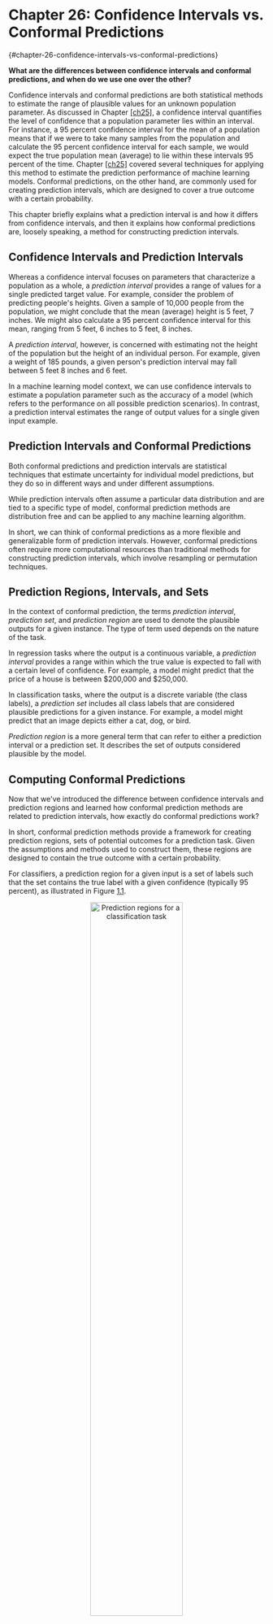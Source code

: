 







# Chapter 26: Confidence Intervals vs. Conformal Predictions
[](#chapter-26-confidence-intervals-vs-conformal-predictions) {#chapter-26-confidence-intervals-vs-conformal-predictions}



**What are the differences between confidence intervals and conformal
predictions, and when do we use one over the other?**

Confidence intervals and conformal predictions are both statistical
methods to estimate the range of plausible values for an unknown
population parameter. As discussed in
Chapter [\[ch25\]](./ch25/_books_ml-q-and-ai-ch25.md), a
confidence interval quantifies the level of confidence that a population
parameter lies within an interval. For instance, a 95 percent confidence
interval for the mean of a population means that if we were to take many
samples from the population and calculate the 95 percent confidence
interval for each sample, we would expect the true population mean
(average) to lie within these intervals 95 percent of the time.
Chapter [\[ch25\]](./ch25/_books_ml-q-and-ai-ch25.md)
covered several techniques for applying this method to estimate the
prediction performance of machine learning models. Conformal
predictions, on the other hand, are commonly used for creating
prediction intervals, which are designed to cover a true outcome with a
certain probability.

This chapter briefly explains what a prediction interval is and how it
differs from confidence intervals, and then it explains how conformal
predictions are, loosely speaking, a method for constructing prediction
intervals.

## Confidence Intervals and Prediction Intervals
[](#confidence-intervals-and-prediction-intervals)

Whereas a confidence interval focuses on parameters that characterize a
population as a whole, a *prediction interval* provides a range of
values for a single predicted target value. For example, consider the
problem of predicting people's heights. Given a sample of 10,000
people from the population, we might conclude that the mean (average)
height is 5 feet, 7 inches. We might also calculate a 95 percent
confidence interval for this mean, ranging from 5 feet, 6 inches to 5
feet, 8 inches.

A *prediction interval*, however, is concerned with estimating not the
height of the population but the height of an individual person. For
example, given a weight of 185 pounds, a given person's prediction
interval may fall between 5 feet 8 inches and 6 feet.

In a machine learning model context, we can use confidence intervals to
estimate a population parameter such as the accuracy of a model (which
refers to the performance on all possible prediction scenarios). In
contrast, a prediction interval estimates the range of output values for
a single given input example.

## Prediction Intervals and Conformal Predictions
[](#prediction-intervals-and-conformal-predictions)

Both conformal predictions and prediction intervals are statistical
techniques that estimate uncertainty for individual model predictions,
but they do so in different ways and under different assumptions.

While prediction intervals often assume a particular data distribution
and are tied to a specific type of model, conformal prediction methods
are distribution free and can be applied to any machine learning
algorithm.

In short, we can think of conformal predictions as a more flexible and
generalizable form of prediction intervals. However, conformal
predictions often require more computational resources than traditional
methods for constructing prediction intervals, which involve resampling
or permutation techniques.

## Prediction Regions, Intervals, and Sets
[](#prediction-regions-intervals-and-sets)

In the context of conformal prediction, the terms *prediction interval*,
*prediction set*, and *prediction region* are used to denote the
plausible outputs for a given instance. The type of term used depends on
the nature of the task.

In regression tasks where the output is a continuous variable, a
*prediction interval* provides a range within which the true value is
expected to fall with a certain level of confidence. For example, a
model might predict that the price of a house is between \$200,000 and
\$250,000.

In classification tasks, where the output is a discrete variable (the
class labels), a *prediction set* includes all class labels that are
considered plausible predictions for a given instance. For example, a
model might predict that an image depicts either a cat, dog, or bird.

*Prediction region* is a more general term that can refer to either a
prediction interval or a prediction set. It describes the set of outputs
considered plausible by the model.

## Computing Conformal Predictions
[](#computing-conformal-predictions)

Now that we've introduced the difference between confidence intervals
and prediction regions and learned how conformal prediction methods are
related to prediction intervals, how exactly do conformal predictions
work?

In short, conformal prediction methods provide a framework for creating
prediction regions, sets of potential outcomes for a prediction task.
Given the assumptions and methods used to construct them, these regions
are designed to contain the true outcome with a certain probability.

For classifiers, a prediction region for a given input is a set of
labels such that the set contains the true label with a given confidence
(typically 95 percent), as illustrated in
Figure [1.1](#fig-ch26-fig01).

<div align="center">
  <img src="./images/ch26-fig01.png" alt="Prediction regions for a classification task" width="60%" />
</div>

As depicted in Figure [1.1](#fig-ch26-fig01), the ImageNet dataset consists of a subset of bird
species. Some bird species in ImageNet belong to one of the follow-
 ing classes: *hawk*, *duck*, *eagle*, or *goose*. ImageNet also
contains other animals, for example, cats. For a new image to classify
(here, an eagle), the conformal prediction set consists of classes such
that the true label, *eagle*, is contained within this set with 95
percent probability. Often, this includes closely related classes, such
as *hawk* and *goose* in this case. However, the prediction set can also
include less closely related class labels, such as *cat*.

To sketch the concept of computing prediction regions step by step,
let's suppose we train a machine learning classifier for images.
Before the modelis trained, the dataset is typically split into three
parts: a training set, a calibration set, and a test set. We use the
training set to train the model and the calibration set to obtain the
parameters for the conformal prediction regions. We can then use the
test set to assess the performance of the conformal predictor. A typical
split ratio might be 60 percent training data, 20 percent calibration
data, and 20 percent test data.

The first step after training the model on the training set is to define
a *nonconformity measure*, a function that assigns a numeric score to
each instance in the calibration set based on how "unusual"? it is.
This could be based on the distance to the classifier's decision
boundary or, more commonly, 1 minus the predicted probability of a class
label. The higher the score is, the more unusual the instance is.

Before using conformal predictions for new data points, we use the
nonconformity scores from the calibration set to compute a quantile
threshold. This threshold is a probability level such that, for example,
95 percent of the instances in the calibration set (if we choose a 95
percent confidence level) have nonconformity scores below this
threshold. This threshold is then used to determine the prediction
regions for new instances, ensuring that the predictions are calibrated
to the desired confidence level.

Once we have the threshold value, we can compute prediction regions for
new data. Here, for each possible class label (each possible output of
your classifier) for a given instance, we check whether its
nonconformity score is below the threshold. If it is, then we include it
in the prediction set for that instance.

## A Conformal Prediction Example
[](#a-conformal-prediction-example)

Let's illustrate this process of making conformal predictions with an
example using a simple conformal prediction method known as the *score
method*. Suppose we train a classifier on a training set to distinguish
between three species of birds: sparrows, robins, and hawks. Suppose the
predicted probabilities for a calibration dataset are as follows:

Sparrow \[0.95, 0.9, 0.85, 0.8, 0.75\]

Robin \[0.7, 0.65, 0.6, 0.55, 0.5\]

Hawk \[0.4, 0.35, 0.3, 0.25, 0.2\]

As depicted here, we have a calibration set consisting of 15 examples,
five for each of the three classes. Note that a classifier returns three
probability scores for each training example: one probability
corresponding to each of the three classes (*Sparrow*, *Robin*, and
*Hawk*). Here, however, we've selected only the probability for the
true class label. For example, we may obtain the values \[0.95, 0.02,
0.03\] for the first calibration example with the true label *Sparrow*.
In this case, we kept only 0.95.

Next, after we obtain the previous probability scores, we can compute
the nonconformity score as 1 minus the probability, as follows:

Sparrow \[0.05, 0.1, 0.15, 0.2, 0.25\]

Robin \[0.3, 0.35, 0.4, 0.45, 0.5\]

Hawk \[0.6, 0.65, 0.7, 0.75, 0.8\]

Considering a confidence level of 0.95, we now select a threshold such
that 95 percent of these nonconformity scores fall below that threshold.
Based on the nonconformity scores in this example, this threshold is
0.8. We can then use this threshold to construct the prediction sets for
new instances we want to classify.

Now suppose we have a new instance (a new image of a bird) that we want
to classify. We calculate the nonconformity score of this new bird
image, assuming it belongs to each bird species (class label) in the
training set:

Sparrow 0.26

Robin 0.45

Hawk 0.9

In this case, the *Sparrow* and *Robin* nonconformity scores fall below
the threshold of 0.8. Thus, the prediction set for this input is
\[*Sparrow*, *Robin*\]. In other words, this tells us that, on average,
the true class label is included in the prediction set 95 percent of the
time.

A hands-on code example implementing the score method can be found in
the *supplementary/q26_conformal-prediction* subfolder at
<https://github.com/rasbt/MachineLearning-QandAI-book>.

## The Benefits of Conformal Predictions
[](#the-benefits-of-conformal-predictions)

In contrast to using class-membership probabilities returned from
classifiers, the major benefits of conformal prediction are its
theoretical guarantees and its generality. Conformal prediction methods
don't make any strong assumptions about the distribution of the data
or the model being used, and they can be applied in conjunction with any
existing machine learning algorithm to provide confidence measures for
predictions.

Confidence intervals have asymptotic coverage guarantees, which means
that the coverage guarantee holds in the limit as the sample (test set)
size goes to infinity. This doesn't necessarily mean that confidence
intervals work for only very large sample sizes, but rather that their
properties are more firmly guaranteed as the sample size increases.
Confidence intervals therefore rely on asymptotic properties, meaning
that their guarantees become more robust as the sample size grows.

In contrast, conformal predictions provide finite-sample guarantees,
ensuring that the coverage probability is achieved for any sample size.
For example, if we specify a 95 percent confidence level for a conformal
prediction method and generate 100 calibration sets with corresponding
prediction sets, the method will include the true class label for 95 out
of the 100 test points. This holds regardless of the size of the
calibration sets.

While conformal prediction has many advantages, it does not always
provide the tightest possible prediction intervals. Sometimes, if the
underlying assumptions of a specific classifier hold, that
classifier's own probability estimates might offer tighter and more
informative intervals.

## Recommendations
[](#recommendations)

A confidence interval tells us about our level of uncertainty about the
model's properties, such as the prediction accuracy of a classifier. A
prediction interval or conformal prediction output tells us about the
level of uncertainty in a specific prediction from the model. Both are
very important in understanding the reliability and performance of our
model, but they provide different types of information.

For example, a confidence interval for the prediction accuracy of a
model can be helpful for comparing and evaluating models and for
deciding which model to deploy. On the other hand, a prediction interval
can be helpful for using a model in practice and understanding its
predictions. For instance, it can help identify cases where the model is
unsure and may need additional data, human oversight, or a different
approach.

## Exercises
[](#exercises)

26-1. Prediction set sizes can vary between instances. For example, we
may encounter a prediction set size of 1 for a given instance and for
another, a set size of 3. What does the prediction set size tell us?

26-2. Chapters [\[ch25\]](./ch25/_books_ml-q-and-ai-ch25.md) and [\[ch26\]](./ch26/_books_ml-q-and-ai-ch26.md) focused on classification methods. Could we use
conformal prediction and confidence intervals for regression too?

## References
[](#references)

- MAPIE is a popular library for conformal predictions in Python:
  <https://mapie.readthedocs.io/>.

- For more on the score method used in this chapter: Christoph Molnar,
  *Introduction to Conformal Prediction with Python* (2023),
  <https://christophmolnar.com/books/conformal-prediction/>.

- In addition to the score method, several other variants of confor-
   mal prediction methods exist. For a comprehensive collection of
  conformal prediction literature and resources, see the Awesome
  Conformal Prediction page:
  <https://github.com/valeman/awesome-conformal-prediction>.


------------------------------------------------------------------------

